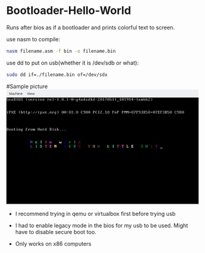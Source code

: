 # Bootloader-Hello-World
Runs after bios as if a bootloader and prints colorful text to screen.

use nasm to compile:
```bash
nasm filename.asm -f bin -o filename.bin
```
use dd to put on usb(whether it is /dev/sdb or what):
```bash
sudo dd if=./filename.bin of=/dev/sdx
```

#Sample picture
![send nudes](./boot.png)

* I recommend trying in qemu or virtualbox first before trying usb

* I had to enable legacy mode in the bios for my usb to be used. Might have to disable secure boot too.

* Only works on x86 computers


